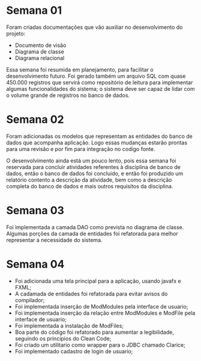 # Semana 01
Foram criadas documentações que vão auxiliar no desenvolvimento do projeto:
- Documento de visão
- Diagrama de classe
- Diagrama relacional

Essa semana foi resumida em planejamento, para facilitar o desenvolvimento futuro.
Foi gerado também um arquivo SQL com quase 450.000 registros que servirá como repositório de leitura para implementar algumas funcionalidades do sistema; o sistema deve ser capaz de lidar com o volume grande de registros no banco de dados.

# Semana 02
Foram adicionadas os modelos que representam as entidades do banco de dados que acompanha aplicação. Logo essas mudanças estarão prontas para uma revisão e por fim para integração no codigo fonte.

O desenvolvimento ainda está um pouco lento, pois essa semana foi reservada para concluir atividades referentes à disciplina de banco de dados, então o banco de dados foi concluido, e então foi produzido um relatório contento a descrição da atividade, bem como a descrição completa do banco de dados e mais outros requisitos da disciplina.

# Semana 03
Foi implementada a camada DAO como prevista no diagrama de classe. Algumas porções da camada de entidades foi refatorada para melhor representar a necessidade do sistema.

# Semana 04
- Foi adicionada uma tela principal para a aplicação, usando javafx e FXML;
- A cadamada de entidades foi refatorada para evitar avisos do compilador;
- Foi implementada inserção de ModModules pela interface de usuario;
- Foi implementada inserção da relação entre ModModules e ModFile pela interface de usuario;
- Foi implementada a instalação de ModFiles;
- Boa parte do código foi refatorado para aumentar a legibilidade, seguindo os principios do Clean Code;
- Foi criado um utilitario como wrapper para o JDBC chamado Clarice;
- Foi implementado cadastro de login de usuario;
